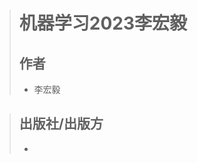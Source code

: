 <head>
<link href = '../../css/notestyle.css' rel = 'stylesheet' type = 'text/css'>
</head>

># 机器学习2023李宏毅
>## 作者
>* 李宏毅

>## 出版社/出版方
>* 


